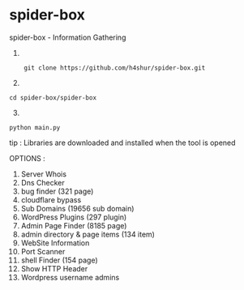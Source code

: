 # spider-box
spider-box  -  Information Gathering

   1.
   
        git clone https://github.com/h4shur/spider-box.git

2.

    cd spider-box/spider-box
3.

    python main.py

tip :
Libraries are downloaded and installed when the tool is opened



OPTIONS :
1.  Server Whois
2.  Dns Checker
3.  bug finder (321 page)
4.  cloudflare bypass
5.  Sub Domains (19656 sub domain)
6.  WordPress Plugins (297 plugin)
7.  Admin Page Finder (8185 page)
8.  admin directory & page items (134 item)
9.  WebSite Information
10. Port Scanner
11. shell Finder (154 page)
12. Show HTTP Header
13. Wordpress username admins



